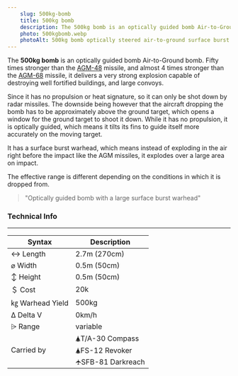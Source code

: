 ```yaml
---
    slug: 500kg-bomb
    title: 500kg bomb
    description: The 500kg bomb is an optically guided bomb Air-to-Ground bomb. It delivers a very strong explosion capable of destroying well fortified buildings, and large convoys.
    photo: 500kgbomb.webp
    photoAlt: 500kg bomb optically steered air-to-ground surface burst bomb
---
```



The **500kg bomb** is an optically guided bomb Air-to-Ground bomb. Fifty times stronger than the [AGM-48](/w/AGM-48) missile, and almost 4 times stronger than the [AGM-68](/w/AGM-68) missile, it delivers a very strong explosion capable of destroying well fortified buildings, and large convoys. 

Since it has no propulsion or heat signature, so it can only be shot down by radar missiles. The downside being however that the aircraft dropping the bomb has to be approximately above the ground target, which opens a window for the ground target to shoot it down. While it has no propulsion, it is optically guided, which means it tilts its fins to guide itself more accurately on the moving target.

It has a surface burst warhead, which means instead of exploding in the air right before the impact like the AGM missiles, it explodes over a large area on impact.

The effective range is different depending on the conditions in which it is dropped from.

> "Optically guided bomb with a large surface burst warhead"

<span class="firstColumn">

### Technical Info
---

| Syntax       | Description |
| -----------  | ----------- |
| ↔ Length       | 2.7m (270cm)       |
| ⌀ Width        | 0.5m (50cm)       |
| ↕ Height       | 0.5m (50cm)       |
| ＄ Cost         | 20k        |
| ㎏ Warhead Yield| 500kg        |
| Δ Delta V      | 0km/h       |
| ⩥ Range        | variable       |
| Carried by        | 🛦T/A-30 Compass<br>🛦FS-12 Revoker<br>🛧SFB-81 Darkreach       |

</span>